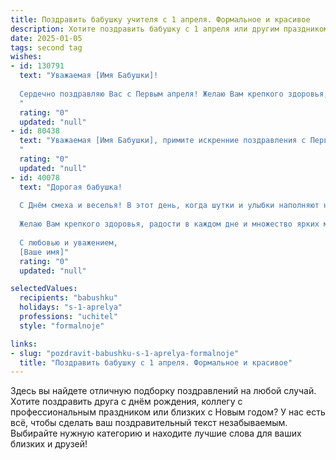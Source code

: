 ```yaml
---
title: Поздравить бабушку учителя с 1 апреля. Формальное и красивое
description: Хотите поздравить бабушку с 1 апреля или другим праздником? Наш ИИ создаст незабываемое поздравление, а вы обязательно выделитесь среди других.  
date: 2025-01-05
tags: second tag
wishes:
- id: 130791
  text: "Уважаемая [Имя Бабушки]!
  
  Сердечно поздравляю Вас с Первым апреля! Желаю Вам крепкого здоровья, бодрости духа и  радостного настроения.  Ваш многолетний труд учителя принёс неоценимую пользу многим поколениям, и мы выражаем Вам глубокую благодарность за Ваше самоотверженное служение делу образования. Пусть этот день будет полон улыбок, приятных сюрпризов и  тепла родных сердец.
  "
  rating: "0"
  updated: "null"
- id: 80438
  text: "Уважаемая [Имя Бабушки], примите искренние поздравления с Первым апреля!  Желаем Вам крепкого здоровья, оптимизма и вдохновения в Вашей нелегкой, но благородной профессии учителя. Пусть каждый день приносит Вам радость и удовлетворение от Вашей работы. С праздником!
  "
  rating: "0"
  updated: "null"
- id: 40078
  text: "Дорогая бабушка!
  
  С Днём смеха и веселья! В этот день, когда шутки и улыбки наполняют наши сердца, хочется выразить Вам свою искреннюю благодарность за вашу мудрость и терпение, которыми Вы щедро делитесь с окружающими. Как учитель, Вы вдохновляете нас на знания и открытие новых горизонтов.
  
  Желаю Вам крепкого здоровья, радости в каждом дне и множество ярких моментов. Пусть каждый миг будет наполнен смехом и положительными эмоциями!
  
  С любовью и уважением,
  [Ваше имя]"
  rating: "0"
  updated: "null"

selectedValues:
  recipients: "babushku"
  holidays: "s-1-aprelya"
  professions: "uchitel"
  style: "formalnoje"

links:
- slug: "pozdravit-babushku-s-1-aprelya-formalnoje"
  title: "Поздравить бабушку с 1 апреля. Формальное и красивое"
---
```


Здесь вы найдете отличную подборку поздравлений на любой случай.
Хотите поздравить друга с днём рождения, коллегу с профессиональным праздником или близких с Новым годом? У нас есть всё, чтобы сделать ваш поздравительный текст незабываемым. Выбирайте нужную категорию и находите лучшие слова для ваших близких и друзей!
